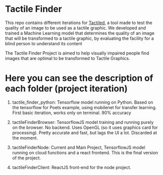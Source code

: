 # Tactile Finder

This repo contains different iterations for [Tactiled](https://tactiled.firebaseapp.com), a tool made to test the quality of an image to be used as a tactile graphic. We developed and trained a Machine Learning model that determines the quality of an image that will be transformed to a tactile graphic, by evaluating the facility for a blind person to understand its content

The Tactile Finder Project is aimed to help visually impaired people find images that are optimal to be transformed to Tactile Graphics.

# Here you can see the description of each folder (project iteration)

1. tactile_finder_python: Tensorflow model running on Python. Based on the tensorflow for Poets example, using mobilenet for transfer learning. First basic iteration, works only on terminal. 90% accuracy

2. tactileFinderBrowser: TensorflowJS model training and running purely on the browser. No backend. Uses OpenGL (so it uses graphics card for processing). Pretty accurate and fast, but lags the UI a lot. Discarded at the moment.

3. tactileFinderNode: Current and Main Project, TensorflowJS model running on cloud functions and a react frontend. This is the final version of the project.

4. tactileFinderClient: ReactJS front-end for the node project.
